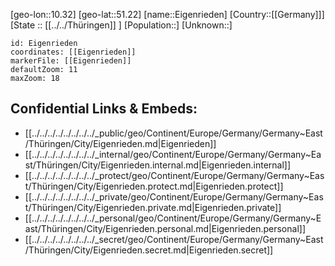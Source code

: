 ﻿---
location: [51.22,10.32]
mapzoom: [7,12] 
mapmarker: city 
type: City
tags:
- geo/City


SpocWebEntityId: 29997
isDeleted: false
confidential: public

---
[geo-lon::10.32]
[geo-lat::51.22]
[name::Eigenrieden]
[Country::[[Germany]]]
[State :: [[../../Thüringen]] ]
[Population::]
[Unknown::]


```leaflet
id: Eigenrieden
coordinates: [[Eigenrieden]]
markerFile: [[Eigenrieden]]
defaultZoom: 11 
maxZoom: 18
```


## Confidential Links & Embeds: 
- [[../../../../../../../../_public/geo/Continent/Europe/Germany/Germany~East/Thüringen/City/Eigenrieden.md|Eigenrieden]] 
- [[../../../../../../../../_internal/geo/Continent/Europe/Germany/Germany~East/Thüringen/City/Eigenrieden.internal.md|Eigenrieden.internal]] 
- [[../../../../../../../../_protect/geo/Continent/Europe/Germany/Germany~East/Thüringen/City/Eigenrieden.protect.md|Eigenrieden.protect]] 
- [[../../../../../../../../_private/geo/Continent/Europe/Germany/Germany~East/Thüringen/City/Eigenrieden.private.md|Eigenrieden.private]] 
- [[../../../../../../../../_personal/geo/Continent/Europe/Germany/Germany~East/Thüringen/City/Eigenrieden.personal.md|Eigenrieden.personal]] 
- [[../../../../../../../../_secret/geo/Continent/Europe/Germany/Germany~East/Thüringen/City/Eigenrieden.secret.md|Eigenrieden.secret]] 
